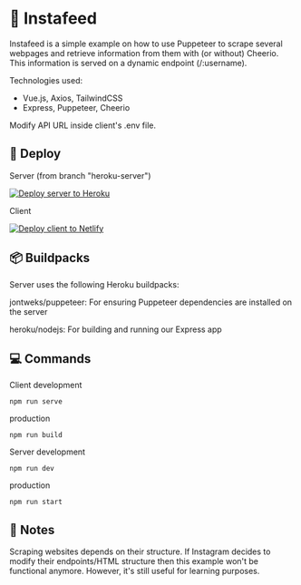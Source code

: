 # 📸 Instafeed

Instafeed is a simple example on how to use Puppeteer to scrape several webpages and retrieve information from them with (or without) Cheerio. This information is served on a dynamic endpoint (/:username).

Technologies used:

- Vue.js, Axios, TailwindCSS
- Express, Puppeteer, Cheerio

Modify API URL inside client's .env file.

## 🚀 Deploy

Server (from branch "heroku-server")

[![Deploy server to Heroku](https://www.herokucdn.com/deploy/button.svg)](https://heroku.com/deploy?template=https://github.com/brunodeangelis/heroku-server)

Client

[![Deploy client to Netlify](https://www.netlify.com/img/deploy/button.svg)](https://app.netlify.com/start/deploy?repository=https://github.com/brunodeangelis/instafeed)

## 📦 Buildpacks

Server uses the following Heroku buildpacks:

jontweks/puppeteer: For ensuring Puppeteer dependencies are installed on the server

heroku/nodejs: For building and running our Express app

## 💻 Commands

Client
development

```
npm run serve
```

production

```
npm run build
```

Server
development

```
npm run dev
```

production

```
npm run start
```

## 📝 Notes

Scraping websites depends on their structure. If Instagram decides to modify their endpoints/HTML structure then this example won't be functional anymore. However, it's still useful for learning purposes.
